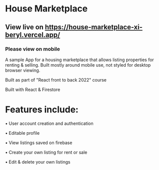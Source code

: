 # House Marketplace

## View live on https://house-marketplace-xi-beryl.vercel.app/

### Please view on mobile

A sample App for a housing marketplace that allows listing properties for renting & selling.
Built mostly around mobile use, not styled for desktop browser viewing.

Built as part of "React front to back 2022" course

Built with React & Firestore

# Features include:

• User account creation and authentication

• Editable profile

• View listings saved on firebase

• Create your own listing for rent or sale

• Edit & delete your own listings
